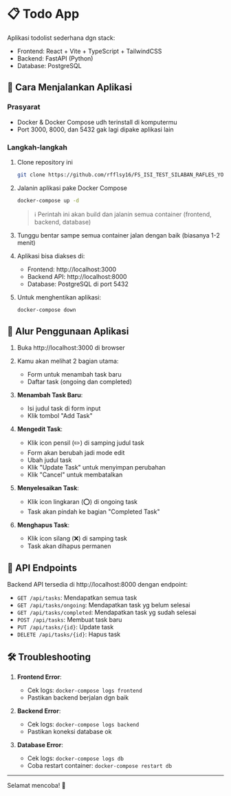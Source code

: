 # 📋 Todo App

Aplikasi todolist sederhana dgn stack:
- Frontend: React + Vite + TypeScript + TailwindCSS
- Backend: FastAPI (Python)
- Database: PostgreSQL

## 🚀 Cara Menjalankan Aplikasi

### Prasyarat
- Docker & Docker Compose udh terinstall di komputermu
- Port 3000, 8000, dan 5432 gak lagi dipake aplikasi lain

### Langkah-langkah

1. Clone repository ini
   ```bash
   git clone https://github.com/rfflsy16/FS_ISI_TEST_SILABAN_RAFLES_YOHANES.git
   ```

2. Jalanin aplikasi pake Docker Compose
   ```bash
   docker-compose up -d
   ```
   > ℹ️ Perintah ini akan build dan jalanin semua container (frontend, backend, database)

3. Tunggu bentar sampe semua container jalan dengan baik (biasanya 1-2 menit)

4. Aplikasi bisa diakses di:
   - Frontend: http://localhost:3000
   - Backend API: http://localhost:8000
   - Database: PostgreSQL di port 5432

5. Untuk menghentikan aplikasi:
   ```bash
   docker-compose down
   ```

## 🔄 Alur Penggunaan Aplikasi

1. Buka http://localhost:3000 di browser
2. Kamu akan melihat 2 bagian utama:
   - Form untuk menambah task baru
   - Daftar task (ongoing dan completed)

3. **Menambah Task Baru**:
   - Isi judul task di form input
   - Klik tombol "Add Task"

4. **Mengedit Task**:
   - Klik icon pensil (✏️) di samping judul task
   - Form akan berubah jadi mode edit
   - Ubah judul task
   - Klik "Update Task" untuk menyimpan perubahan
   - Klik "Cancel" untuk membatalkan

5. **Menyelesaikan Task**:
   - Klik icon lingkaran (⭕) di ongoing task
   - Task akan pindah ke bagian "Completed Task"

6. **Menghapus Task**:
   - Klik icon silang (❌) di samping task
   - Task akan dihapus permanen

## 🔧 API Endpoints

Backend API tersedia di http://localhost:8000 dengan endpoint:

- `GET /api/tasks`: Mendapatkan semua task
- `GET /api/tasks/ongoing`: Mendapatkan task yg belum selesai
- `GET /api/tasks/completed`: Mendapatkan task yg sudah selesai
- `POST /api/tasks`: Membuat task baru
- `PUT /api/tasks/{id}`: Update task
- `DELETE /api/tasks/{id}`: Hapus task

## 🛠️ Troubleshooting

1. **Frontend Error**:
   - Cek logs: `docker-compose logs frontend`
   - Pastikan backend berjalan dgn baik

2. **Backend Error**:
   - Cek logs: `docker-compose logs backend`
   - Pastikan koneksi database ok

3. **Database Error**:
   - Cek logs: `docker-compose logs db`
   - Coba restart container: `docker-compose restart db`

---

Selamat mencoba! 🎉
